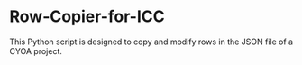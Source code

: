 # Row-Copier-for-ICC
This Python script is designed to copy and modify rows in the JSON file of a CYOA project. 
